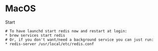 # MacOS
Start

    # To have launchd start redis now and restart at login:
    * brew services start redis
    # Or, if you don't want/need a background service you can just run:
    * redis-server /usr/local/etc/redis.conf